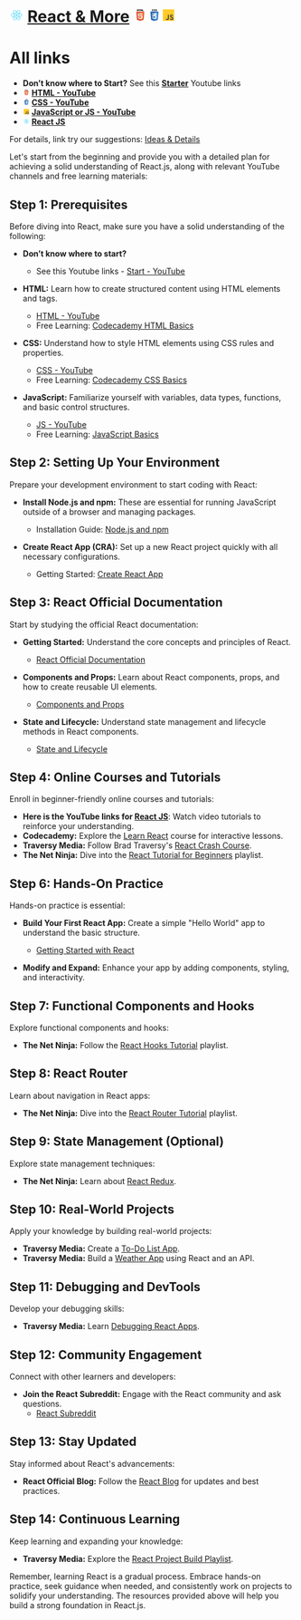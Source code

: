 # <img src="https://raw.githubusercontent.com/hmwoliul/reactandmore/main/idea/react.svg" width="25" alt="React Icons"> [React & More](https://hmwoliul.github.io/reactandmore/) <img src="https://raw.githubusercontent.com/hmwoliul/reactandmore/main/idea/html5.svg" width="25" alt="HTML5 Icons"><img src="https://raw.githubusercontent.com/hmwoliul/reactandmore/main/idea/css3.svg" width="25" alt="CSS3 Icons"><img src="https://raw.githubusercontent.com/hmwoliul/reactandmore/main/idea/js.svg" width="25" alt="JS Icons">
# All links

- **Don’t know where to Start?** See this **[Starter](https://hmwoliul.github.io/reactandmore/idea/start.html)** Youtube links 
- **<img src="https://raw.githubusercontent.com/hmwoliul/reactandmore/main/idea/html5.svg" width="12" alt="HTML5 Icons"> [HTML - YouTube](https://hmwoliul.github.io/reactandmore/idea/html.html)**
- **<img src="https://raw.githubusercontent.com/hmwoliul/reactandmore/main/idea/css3.svg" width="12" alt="CSS3 Icons"> [CSS - YouTube](https://hmwoliul.github.io/reactandmore/idea/css.html)**
- **<img src="https://raw.githubusercontent.com/hmwoliul/reactandmore/main/idea/js.svg" width="12" alt="JS Icons"> [JavaScript or JS - YouTube](https://hmwoliul.github.io/reactandmore/idea/js.html)**
- **<img src="https://raw.githubusercontent.com/hmwoliul/reactandmore/main/idea/react.svg" width="12" alt="React Icons"> [React JS](https://hmwoliul.github.io/reactandmore/idea/react.html)**

For details, link try our suggestions: [Ideas & Details](https://hmwoliul.github.io/reactandmore/idea/)

Let's start from the beginning and provide you with a detailed plan for achieving a solid understanding of React.js, along with relevant YouTube channels and free learning materials:

## Step 1: Prerequisites
Before diving into React, make sure you have a solid understanding of the following:

- **Don’t know where to start?**
  - See this Youtube links - [Start - YouTube](https://hmwoliul.github.io/reactandmore/idea/start.html)

- **HTML:** Learn how to create structured content using HTML elements and tags.
  - [HTML - YouTube](https://hmwoliul.github.io/reactandmore/idea/html.html)
  - Free Learning: [Codecademy HTML Basics](https://www.codecademy.com/learn/learn-html)

- **CSS:** Understand how to style HTML elements using CSS rules and properties.
  - [CSS - YouTube](https://hmwoliul.github.io/reactandmore/idea/css.html)
  - Free Learning: [Codecademy CSS Basics](https://www.codecademy.com/learn/learn-css)

- **JavaScript:** Familiarize yourself with variables, data types, functions, and basic control structures.
  - [JS - YouTube](https://hmwoliul.github.io/reactandmore/idea/js.html)
  - Free Learning: [JavaScript Basics](https://www.codecademy.com/learn/introduction-to-javascript)

## Step 2: Setting Up Your Environment
Prepare your development environment to start coding with React:

- **Install Node.js and npm:** These are essential for running JavaScript outside of a browser and managing packages.
  - Installation Guide: [Node.js and npm](https://docs.npmjs.com/downloading-and-installing-node-js-and-npm)

- **Create React App (CRA):** Set up a new React project quickly with all necessary configurations.
  - Getting Started: [Create React App](https://reactjs.org/docs/create-a-new-react-app.html)

## Step 3: React Official Documentation
Start by studying the official React documentation:

- **Getting Started:** Understand the core concepts and principles of React.
  - [React Official Documentation](https://reactjs.org/docs/getting-started.html)

- **Components and Props:** Learn about React components, props, and how to create reusable UI elements.
  - [Components and Props](https://reactjs.org/docs/components-and-props.html)

- **State and Lifecycle:** Understand state management and lifecycle methods in React components.
  - [State and Lifecycle](https://reactjs.org/docs/state-and-lifecycle.html)

## Step 4: Online Courses and Tutorials
Enroll in beginner-friendly online courses and tutorials:

- **Here is the YouTube links for [React JS](https://hmwoliul.github.io/reactandmore/idea/react.html)**: Watch video tutorials to reinforce your understanding. 
- **Codecademy:** Explore the [Learn React](https://www.codecademy.com/learn/react-101) course for interactive lessons.
- **Traversy Media:** Follow Brad Traversy's [React Crash Course](https://www.youtube.com/watch?v=sBws8MSXN7A).
- **The Net Ninja:** Dive into the [React Tutorial for Beginners](https://www.youtube.com/playlist?list=PL4cUxeGkcC9ij8CfkAY2RAGb-tmkNwQHG) playlist.

## Step 6: Hands-On Practice
Hands-on practice is essential:

- **Build Your First React App:** Create a simple "Hello World" app to understand the basic structure.
  - [Getting Started with React](https://reactjs.org/docs/hello-world.html)

- **Modify and Expand:** Enhance your app by adding components, styling, and interactivity.

## Step 7: Functional Components and Hooks
Explore functional components and hooks:

- **The Net Ninja:** Follow the [React Hooks Tutorial](https://www.youtube.com/playlist?list=PL4cUxeGkcC9hNokByJilPg5g9m2APUePI) playlist.

## Step 8: React Router
Learn about navigation in React apps:

- **The Net Ninja:** Dive into the [React Router Tutorial](https://www.youtube.com/playlist?list=PL4cUxeGkcC9g9km2LdAuPH8izIXwPOInj) playlist.

## Step 9: State Management (Optional)
Explore state management techniques:

- **The Net Ninja:** Learn about [React Redux](https://www.youtube.com/playlist?list=PL4cUxeGkcC9iK6Qhn-QLcXCXPQUov1U7f).

## Step 10: Real-World Projects
Apply your knowledge by building real-world projects:

- **Traversy Media:** Create a [To-Do List App](https://www.youtube.com/watch?v=hQAHSlTtcmY).
- **Traversy Media:** Build a [Weather App](https://www.youtube.com/watch?v=GuA0_Z1llYU) using React and an API.

## Step 11: Debugging and DevTools
Develop your debugging skills:

- **Traversy Media:** Learn [Debugging React Apps](https://www.youtube.com/watch?v=NJWI1b0ZoXw).

## Step 12: Community Engagement
Connect with other learners and developers:

- **Join the React Subreddit:** Engage with the React community and ask questions.
  - [React Subreddit](https://www.reddit.com/r/reactjs/)

## Step 13: Stay Updated
Stay informed about React's advancements:

- **React Official Blog:** Follow the [React Blog](https://reactjs.org/blog) for updates and best practices.

## Step 14: Continuous Learning
Keep learning and expanding your knowledge:

- **Traversy Media:** Explore the [React Project Build Playlist](https://www.youtube.com/playlist?list=PLillGF-RfqbYeckUaD1z6nviTp31GLTH8).
  
Remember, learning React is a gradual process. Embrace hands-on practice, seek guidance when needed, and consistently work on projects to solidify your understanding. The resources provided above will help you build a strong foundation in React.js.
